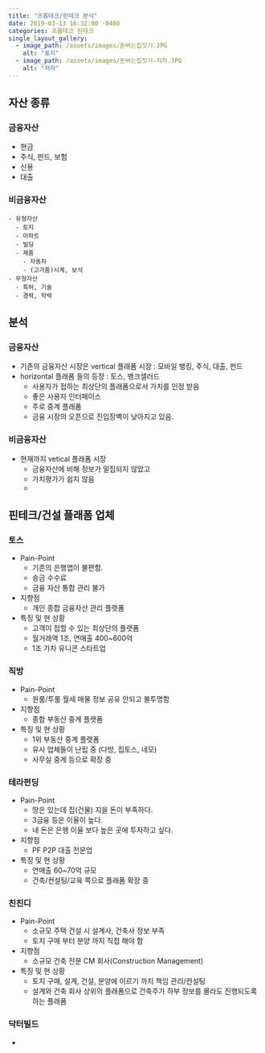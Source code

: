 ```yaml
---
title: "프롭테크/핀테크 분석"
date: 2019-03-13 16:32:00 -0400
categories: 프롭테크 핀테크
single_layout_gallery:
  - image_path: /assets/images/돈버는집짓기.JPG
    alt: "표지"
  - image_path: /assets/images/돈버는집짓기-저자.JPG
    alt: "저자"
---
```


## 자산 종류

### 금융자산

  - 현금
  - 주식, 펀드, 보험
  - 신용
  - 대출

### 비금융자산

    - 유형자산
      - 토지
      - 아파트
      - 빌딩
      - 제품
        - 자동차
        - (고가품)시계, 보석
    - 무형자산
      - 특허, 기술
      - 경력, 학력

## 분석

### 금융자산

  - 기존의 금융자산 시장은 vertical 플래폼 시장 : 모바일 뱅킹, 주식, 대출, 펀드
  - horizontal 플래폼 들의 등장 : 토스, 뱅크샐러드
    - 사용자가 접하는 최상단의 플래폼으로서 가치를 인정 받음
    - 좋은 사용자 인터페이스
    - 주로 중계 플래폼
    - 금융 시장의 오픈으로 진입장벽이 낮아지고 있음.
  
### 비금융자산

  - 현재까지 vetical 플래폼 시장
    - 금융자산에 비해 정보가 밀집되지 않았고
    - 가치평가가 쉽지 않음
    - 


## 핀테크/건설 플래폼 업체

### 토스

  - Pain-Point
    - 기존의 은행앱이 불편함.
    - 송금 수수료
    - 금융 자산 통합 관리 불가
  - 지향점
    - 개인 종합 금융자산 관리 플랫폼
  - 특징 및 현 상황
    - 고객이 접할 수 있는 최상단의 플랫폼
    - 월거래액 1조, 연매출 400~600억
    - 1조 가차 유니콘 스타트업

### 직방

  - Pain-Point
    - 원룸/투룸 월세 매물 정보 공유 안되고 불투명함
  - 지향점
    - 종합 부동산 중계 플랫폼
  - 특징 및 현 상황
    - 1위 부동산 중계 플랫폼
    - 유사 업체들이 난립 중 (다방, 집토스, 네모)
    - 사무실 중계 등으로 확장 중

### 테라펀딩

  - Pain-Point
    - 땅은 있는데 집(건물) 지을 돈이 부족하다.
    - 3금융 등은 이율이 높다.
    - 내 돈은 은행 이율 보다 높은 곳에 투자하고 싶다.
  - 지향점
    - PF P2P 대출 전문업
  - 특징 및 현 상황
    - 연매출 60~70억 규모
    - 건축/컨설팅/교육 쪽으로 플래폼 확장 중


### 친친디

  - Pain-Point
    - 소규모 주택 건설 시 설계사, 건축사 정보 부족
    - 토지 구매 부터 분양 까지 직접 해야 함
  - 지향점
    -  소규모 건축 전문 CM 회사(Construction Management)
  - 특징 및 현 상황
    - 토지 구매, 설계, 건설, 분양에 이르기 까지 책임 관리/컨설팅
    - 설계와 건축 회사 상위의 플래폼으로 건축주가 하부 정보를 몰라도 진행되도록 하는 플래폼

### 닥터빌드
  - 



